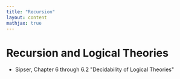 ```yaml
---
title: "Recursion"
layout: content
mathjax: true
---
```


# Recursion and Logical Theories

+ Sipser, Chapter 6 through 6.2 "Decidability of Logical Theories"
